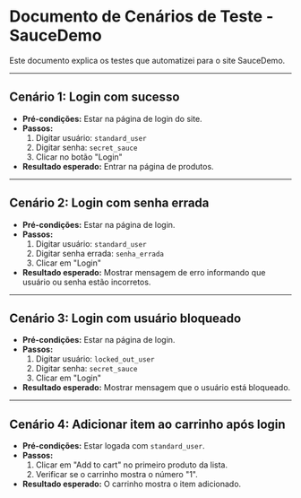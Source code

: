 # Documento de Cenários de Teste - SauceDemo

Este documento explica os testes que automatizei para o site SauceDemo.

---

## Cenário 1: Login com sucesso

- **Pré-condições:** Estar na página de login do site.
- **Passos:**
    1. Digitar usuário: `standard_user`
    2. Digitar senha: `secret_sauce`
    3. Clicar no botão "Login"
- **Resultado esperado:** Entrar na página de produtos.

---

## Cenário 2: Login com senha errada

- **Pré-condições:** Estar na página de login.
- **Passos:**
    1. Digitar usuário: `standard_user`
    2. Digitar senha errada: `senha_errada`
    3. Clicar em "Login"
- **Resultado esperado:** Mostrar mensagem de erro informando que usuário ou senha estão incorretos.

---

## Cenário 3: Login com usuário bloqueado

- **Pré-condições:** Estar na página de login.
- **Passos:**
    1. Digitar usuário: `locked_out_user`
    2. Digitar senha: `secret_sauce`
    3. Clicar em "Login"
- **Resultado esperado:** Mostrar mensagem que o usuário está bloqueado.

---

## Cenário 4: Adicionar item ao carrinho após login

- **Pré-condições:** Estar logada com `standard_user`.
- **Passos:**
    1. Clicar em "Add to cart" no primeiro produto da lista.
    2. Verificar se o carrinho mostra o número "1".
- **Resultado esperado:** O carrinho mostra o item adicionado.